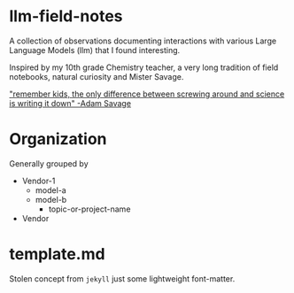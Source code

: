 # llm-field-notes

A collection of observations documenting interactions with various Large Language Models (llm) that I found interesting. 

Inspired by my 10th grade Chemistry teacher, a very long tradition of field notebooks, natural curiosity and Mister Savage.

["remember kids, the only difference between screwing around and science is writing it down" -Adam Savage](https://imgur.com/origin-of-remember-kids-1h3K2TT/)

# Organization

Generally grouped by 

* Vendor-1
    * model-a
    * model-b
        * topic-or-project-name
* Vendor

# template.md

Stolen concept from `jekyll` just some lightweight font-matter.